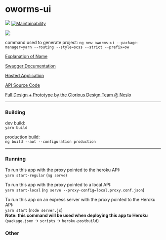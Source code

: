 # oworms-ui
<img src="https://github.com/benj-power/oworms-ui/blob/develop/src/assets/logo.svg"></img>
[![Maintainability](https://api.codeclimate.com/v1/badges/022c3d76d9caaf459fbc/maintainability)](https://codeclimate.com/github/noydb/oworms-ui/maintainability)

<img src="https://github.com/benj-power/oworms-ui/blob/develop/src/assets/oh-worm.jpg"></img>

command used to generate project: `ng new oworms-ui --package-manager=yarn --routing --style=scss --strict --prefix=ow`

[Explanation of Name](https://memedocumentation.tumblr.com/post/163767097995/explained-oh-worm-meme)

[Swagger Documentation](https://oworms-api.herokuapp.com/swagger-ui/)

[Hosted Application](https://oworms.herokuapp.com)

[API Source Code](https://github.com/benj-power/oworms-api)

[Full Design + Prototype by the Glorious Design Team @ Neslo](https://jamieneslotech.invisionapp.com/console/share/KH37M1CTRA/839061901)

---
### Building

dev build:\
`yarn build`

production build:\
`ng build --aot --configuration production`

---
### Running

To run this app with the proxy pointed to the heroku API:\
`yarn start-regular` (`ng serve`)

To run this app with the proxy pointed to a local API:\
`yarn start-local` (`ng serve --proxy-config=local.proxy.conf.json`)

To run this app on an express server with the proxy pointed to the Heroku API:\
`yarn start` (`node server.js`)\
**Note: this command will be used when deploying this app to Heroku** (`package.json` -> `scripts` -> `heroku-postbuild`)

### Other

